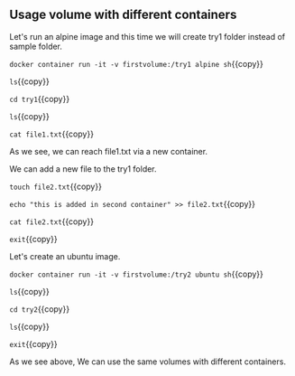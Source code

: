 ## Usage volume with different containers

Let's run an alpine image and this time we will create try1 folder instead of sample folder.

`docker container run -it -v firstvolume:/try1 alpine sh`{{copy}}

`ls`{{copy}}

`cd try1`{{copy}}

`ls`{{copy}}

`cat file1.txt`{{copy}}

As we see, we can reach file1.txt via a new container.

We can add a new file to the try1 folder.

`touch file2.txt`{{copy}}

`echo "this is added in second container" >> file2.txt`{{copy}}

`cat file2.txt`{{copy}}

`exit`{{copy}}

Let's create an ubuntu image.

`docker container run -it -v firstvolume:/try2 ubuntu sh`{{copy}}

`ls`{{copy}}

`cd try2`{{copy}}

`ls`{{copy}}

`exit`{{copy}}

As we see above, We can use the same volumes with different containers.